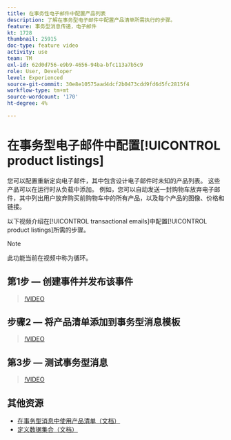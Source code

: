 ```yaml
---
title: 在事务性电子邮件中配置产品列表
description: 了解在事务型电子邮件中配置产品清单所需执行的步骤。
feature: 事务型消息传递，电子邮件
kt: 1728
thumbnail: 25915
doc-type: feature video
activity: use
team: TM
exl-id: 62d0d756-e9b9-4656-94ba-bfc113a7b5c9
role: User, Developer
level: Experienced
source-git-commit: 30e8e10575aad4dcf2b0473cdd9fd6d5fc2815f4
workflow-type: tm+mt
source-wordcount: '170'
ht-degree: 4%

---
```


# 在事务型电子邮件中配置[!UICONTROL product listings]

您可以配置重新定向电子邮件，其中包含设计电子邮件时未知的产品列表。 这些产品可以在运行时从负载中添加。 例如，您可以自动发送一封购物车放弃电子邮件，其中列出用户放弃购买前购物车中的所有产品，以及每个产品的图像、价格和链接。

以下视频介绍在[!UICONTROL transactional emails]中配置[!UICONTROL product listings]所需的步骤。

>[!NOTE]
>
>此功能当前在视频中称为循环。

## 第1步 — 创建事件并发布该事件

>[!VIDEO](https://video.tv.adobe.com/v/25914?quality=12)

## 步骤2 — 将产品清单添加到事务型消息模板

>[!VIDEO](https://video.tv.adobe.com/v/25915?quality=12)

## 第3步 — 测试事务型消息

>[!VIDEO](https://video.tv.adobe.com/v/25916?quality=12)

## 其他资源

* [在事务型消息中使用产品清单（文档）](https://docs.adobe.com/content/help/en/campaign-standard/using/communication-channels/transactional-messaging/event-transactional-messages.html#using-product-listings-in-a-transactional-message)
* [定义数据集合（文档）](https://docs.adobe.com/content/help/en/campaign-standard/using/administrating/configuring-channels/configuring-transactional-messaging.html#defining-data-collections)
